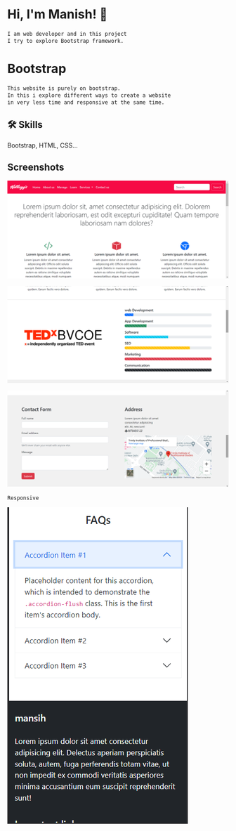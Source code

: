 
# Hi, I'm Manish! 👋
    I am web developer and in this project
    I try to explore Bootstrap framework.
# Bootstrap 
    This website is purely on bootstrap.
    In this i explore different ways to create a website 
    in very less time and responsive at the same time.
    

## 🛠 Skills
Bootstrap, HTML, CSS...


## Screenshots

![App Screenshot](https://github.com/Decodeme007/BootstrapFast.github.io/blob/main/images/ss1.png)

![App Screenshot](https://github.com/Decodeme007/BootstrapFast.github.io/blob/main/images/ss2.png)

![App Screenshot](https://github.com/Decodeme007/BootstrapFast.github.io/blob/main/images/ss3.png)

    Responsive
![App Screenshot](https://github.com/Decodeme007/BootstrapFast.github.io/blob/main/images/ss4.png)
